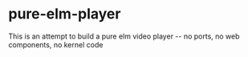 # pure-elm-player
This is an attempt to build a pure elm video player -- no ports, no web components, no kernel code
